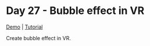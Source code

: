 # Day 27 - Bubble effect in VR

[Demo](https://risonsimon.com/projects/day27) | [Tutorial](https://tutorialsforvr.com/bubble-effect-environment-maps-in-webvr/)

Create bubble effect in VR.